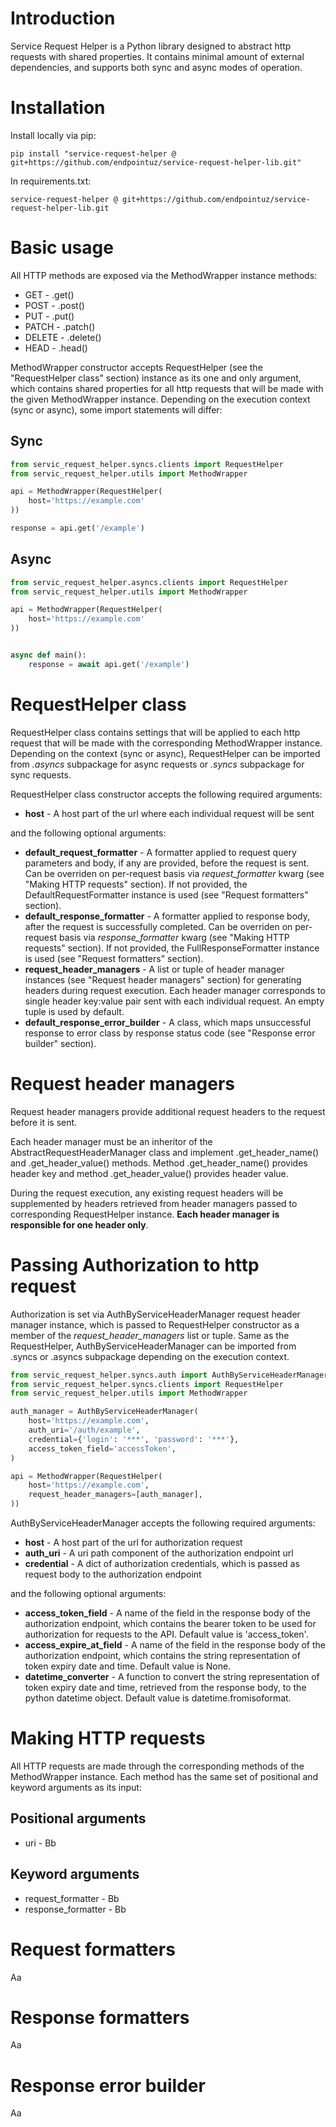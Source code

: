 Introduction
=======
Service Request Helper is a Python library designed to abstract http requests with shared properties.
It contains minimal amount of external dependencies, and supports both sync and async modes of operation.


Installation
=========
Install locally via pip:
```commandline
pip install "service-request-helper @ git+https://github.com/endpointuz/service-request-helper-lib.git"
```
In requirements.txt:
```text
service-request-helper @ git+https://github.com/endpointuz/service-request-helper-lib.git
```


Basic usage
==========
All HTTP methods are exposed via the MethodWrapper instance methods:
- GET - .get()
- POST - .post()
- PUT - .put()
- PATCH - .patch()
- DELETE - .delete()
- HEAD - .head()

MethodWrapper constructor accepts RequestHelper (see the "RequestHelper class" section) instance as its one and only argument,
which contains shared properties for all http requests that will be made with the given MethodWrapper instance.
Depending on the execution context (sync or async), some import statements will differ:

Sync
------
```python
from servic_request_helper.syncs.clients import RequestHelper
from servic_request_helper.utils import MethodWrapper

api = MethodWrapper(RequestHelper(
    host='https://example.com'
))

response = api.get('/example')
```

Async
------
```python
from servic_request_helper.asyncs.clients import RequestHelper
from servic_request_helper.utils import MethodWrapper

api = MethodWrapper(RequestHelper(
    host='https://example.com'
))


async def main():
    response = await api.get('/example')
```


RequestHelper class
=====
RequestHelper class contains settings that will be applied to each http request that will be made 
with the corresponding MethodWrapper instance. Depending on the context (sync or async), RequestHelper can be imported
from _.asyncs_ subpackage for async requests or _.syncs_ subpackage for sync requests.

RequestHelper class constructor accepts the following required arguments:
- **host** - A host part of the url where each individual request will be sent

and the following optional arguments:
- **default_request_formatter** - A formatter applied to request query parameters and body, if any are provided,
before the request is sent. Can be overriden on per-request basis via _request_formatter_ kwarg 
(see "Making HTTP requests" section). If not provided, the DefaultRequestFormatter instance is used (see "Request formatters" section).
- **default_response_formatter** - A formatter applied to response body, after the request is successfully completed. 
Can be overriden on per-request basis via _response_formatter_ kwarg (see "Making HTTP requests" section). 
If not provided, the FullResponseFormatter instance is used (see "Request formatters" section).
- **request_header_managers** - A list or tuple of header manager instances (see "Request header managers" section) for generating headers during request execution. 
Each header manager corresponds to single header key:value pair sent with each individual request. An empty tuple is used by default.
- **default_response_error_builder** - A class, which maps unsuccessful response to error class by response status code
  (see "Response error builder" section). 


Request header managers
======
Request header managers provide additional request headers to the request before it is sent.

Each header manager must be an inheritor of the AbstractRequestHeaderManager class and implement .get_header_name() 
and .get_header_value() methods. Method .get_header_name() provides header key and method .get_header_value()
provides header value. 

During the request execution, any existing request headers will be supplemented by 
headers retrieved from header managers passed to corresponding RequestHelper instance. 
**Each header manager is responsible for one header only**.


Passing Authorization to http request
==========
Authorization is set via AuthByServiceHeaderManager request header manager instance, which is passed to 
RequestHelper constructor as a member of the _request_header_managers_ list or tuple. Same as the RequestHelper, 
AuthByServiceHeaderManager can be imported from .syncs or .asyncs subpackage depending on the execution context.

```python
from servic_request_helper.syncs.auth import AuthByServiceHeaderManager
from servic_request_helper.syncs.clients import RequestHelper
from servic_request_helper.utils import MethodWrapper

auth_manager = AuthByServiceHeaderManager(
    host='https://example.com',
    auth_uri='/auth/example',
    credential={'login': '***', 'password': '***'},
    access_token_field='accessToken',
)

api = MethodWrapper(RequestHelper(
    host='https://example.com',
    request_header_managers=[auth_manager],
))
```

AuthByServiceHeaderManager accepts the following required arguments:
- **host** - A host part of the url for authorization request
- **auth_uri** - A uri path component of the authorization endpoint url
- **credential** - A dict of authorization credentials, which is passed as request body to the authorization endpoint

and the following optional arguments:
- **access_token_field** - A name of the field in the response body of the authorization endpoint, 
which contains the bearer token to be used for authorization for requests to the API. Default value is 'access_token'.
- **access_expire_at_field** - A name of the field in the response body of the authorization endpoint, 
which contains the string representation of token expiry date and time. Default value is None.
- **datetime_converter** - A function to convert the string representation of token expiry date and time, retrieved 
from the response body, to the python datetime object. Default value is datetime.fromisoformat.


Making HTTP requests
=======
All HTTP requests are made through the corresponding methods of the MethodWrapper instance. Each method has
the same set of positional and keyword arguments as its input:


Positional arguments
-----
- uri - Bb


Keyword arguments
-----
- request_formatter - Bb
- response_formatter - Bb


Request formatters
======
Aa


Response formatters
=======
Aa


Response error builder
=======
Aa
